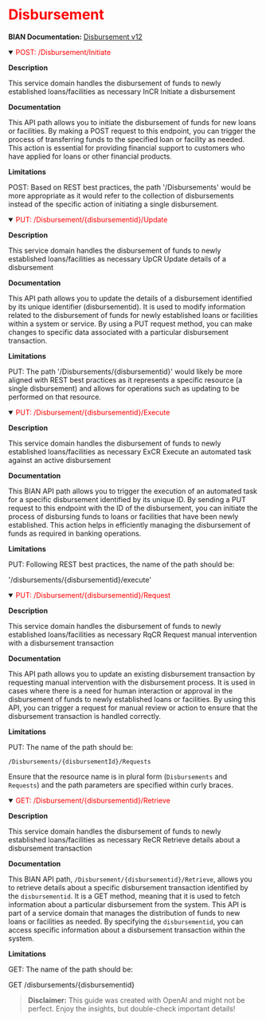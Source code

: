 <h1 style='color:red;'>Disbursement</h1>

**BIAN Documentation:** [Disbursement v12](https://app.swaggerhub.com/apis/BIAN-3/Disbursement/12.0.0)

<details open>
  <summary><span style='color:red;'>POST: /Disbursement/Initiate</span></summary>

  **Description**

  This service domain handles the disbursement of funds to newly established loans/facilities as necessary InCR Initiate a disbursement

  **Documentation**

  This API path allows you to initiate the disbursement of funds for new loans or facilities. By making a POST request to this endpoint, you can trigger the process of transferring funds to the specified loan or facility as needed. This action is essential for providing financial support to customers who have applied for loans or other financial products.

  **Limitations**

  POST: Based on REST best practices, the path '/Disbursements' would be more appropriate as it would refer to the collection of disbursements instead of the specific action of initiating a single disbursement.

</details>

<details open>
  <summary><span style='color:red;'>PUT: /Disbursement/{disbursementid}/Update</span></summary>

  **Description**

  This service domain handles the disbursement of funds to newly established loans/facilities as necessary UpCR Update details of a disbursement

  **Documentation**

  This API path allows you to update the details of a disbursement identified by its unique identifier (disbursementid). It is used to modify information related to the disbursement of funds for newly established loans or facilities within a system or service. By using a PUT request method, you can make changes to specific data associated with a particular disbursement transaction.

  **Limitations**

  PUT: The path '/Disbursements/{disbursementid}' would likely be more aligned with REST best practices as it represents a specific resource (a single disbursement) and allows for operations such as updating to be performed on that resource.

</details>

<details open>
  <summary><span style='color:red;'>PUT: /Disbursement/{disbursementid}/Execute</span></summary>

  **Description**

  This service domain handles the disbursement of funds to newly established loans/facilities as necessary ExCR Execute an automated task against an active disbursement

  **Documentation**

  This BIAN API path allows you to trigger the execution of an automated task for a specific disbursement identified by its unique ID. By sending a PUT request to this endpoint with the ID of the disbursement, you can initiate the process of disbursing funds to loans or facilities that have been newly established. This action helps in efficiently managing the disbursement of funds as required in banking operations.

  **Limitations**

  PUT: Following REST best practices, the name of the path should be:

'/disbursements/{disbursementid}/execute'

</details>

<details open>
  <summary><span style='color:red;'>PUT: /Disbursement/{disbursementid}/Request</span></summary>

  **Description**

  This service domain handles the disbursement of funds to newly established loans/facilities as necessary RqCR Request manual intervention with a disbursement transaction

  **Documentation**

  This API path allows you to update an existing disbursement transaction by requesting manual intervention with the disbursement process. It is used in cases where there is a need for human interaction or approval in the disbursement of funds to newly established loans or facilities. By using this API, you can trigger a request for manual review or action to ensure that the disbursement transaction is handled correctly.

  **Limitations**

  PUT: The name of the path should be:

```
/Disbursements/{disbursementId}/Requests
```

Ensure that the resource name is in plural form (`Disbursements` and `Requests`) and the path parameters are specified within curly braces.

</details>

<details open>
  <summary><span style='color:red;'>GET: /Disbursement/{disbursementid}/Retrieve</span></summary>

  **Description**

  This service domain handles the disbursement of funds to newly established loans/facilities as necessary ReCR Retrieve details about a disbursement transaction

  **Documentation**

  This BIAN API path, `/Disbursement/{disbursementid}/Retrieve`, allows you to retrieve details about a specific disbursement transaction identified by the `disbursementid`. It is a GET method, meaning that it is used to fetch information about a particular disbursement from the system. This API is part of a service domain that manages the distribution of funds to new loans or facilities as needed. By specifying the `disbursementid`, you can access specific information about a disbursement transaction within the system.

  **Limitations**

  GET: The name of the path should be:

GET /disbursements/{disbursementid}

</details>

> **Disclaimer:** This guide was created with OpenAI and might not be perfect. Enjoy the insights, but double-check important details!
